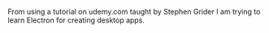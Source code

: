 From using a tutorial on udemy.com taught by Stephen Grider I am trying to learn Electron for creating desktop apps.
